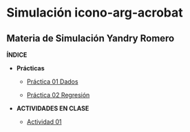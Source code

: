 # Simulación icono-arg-acrobat
## Materia de Simulación Yandry Romero

**ÍNDICE**
- **Prácticas**
  - [Práctica 01 Dados](https://github.com/YandryRo97/Simulaci-n/tree/main/Pr%C3%A1ctica%201)

  - [Práctica 02 Regresión](https://github.com/YandryRo97/Simulaci-n/tree/main/Pr%C3%A1ctica%202)

- **ACTIVIDADES EN CLASE**
  - [Actividad 01 ](https://github.com/YandryRo97/Simulaci-n/tree/main/Actividades%20en%20Clase/Actividad%201.%20%20Juego%20de%20la%20vida)
